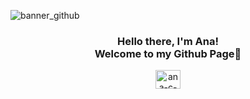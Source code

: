 ![banner_github](https://user-images.githubusercontent.com/118120112/202024743-9e43121f-dc37-4ae1-8549-b9f2087084af.png)

<h3 align="center"> Hello there, I'm Ana! <br> Welcome to my Github Page👋 </h3>

<p align="center">
<a href="https://linkedin.com/in/ana-c-albergaria" target="blank"><img align="center" src="https://raw.githubusercontent.com/rahuldkjain/github-profile-readme-generator/master/src/images/icons/Social/linked-in-alt.svg" alt="ana-c-albergaria" height="30" width="40" /></a>
</p>

